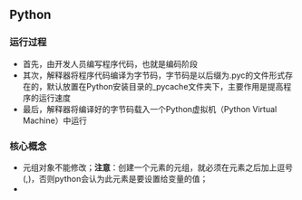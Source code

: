 ## Python

### 运行过程

- 首先，由开发人员编写程序代码，也就是编码阶段
- 其次，解释器将程序代码编译为字节码，字节码是以后缀为.pyc的文件形式存在的，默认放置在Python安装目录的_pycache文件夹下，主要作用是提高程序的运行速度
- 最后，解释器将编译好的字节码载入一个Python虚拟机（Python Virtual Machine）中运行

### 核心概念

- 元组对象不能修改；**注意**：创建一个元素的元组，就必须在元素之后加上逗号(,)，否则python会认为此元素是要设置给变量的值；
- 

